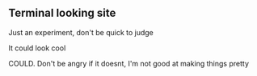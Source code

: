 Terminal looking site
---

Just an experiment, don't be quick to judge

It could look cool

COULD. Don't be angry if it doesnt, I'm not good at making things pretty
